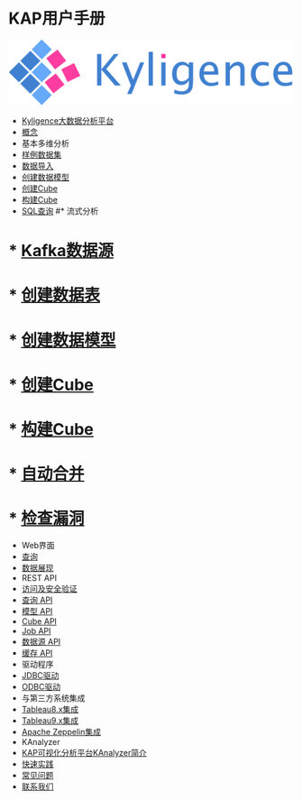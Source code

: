 # KAP用户手册

![logo](logo.jpg)

* [Kyligence大数据分析平台](introduction/README.md)
 * [概念](introduction/concepts.md)
* 基本多维分析
 * [样例数据集](molap/dataset.cn.md)
 * [数据导入](molap/datasource.cn.md)
 * [创建数据模型](molap/datamodel.cn.md)
 * [创建Cube](molap/create_cube.cn.md)
 * [构建Cube](molap/build_cube.cn.md)
 * [SQL查询](molap/query.cn.md)
#* 流式分析
# * [Kafka数据源]()
# * [创建数据表]()
# * [创建数据模型]()
# * [创建Cube]()
# * [构建Cube]()
# * [自动合并]()
# * [检查漏洞]()
* Web界面
 * [查询](gui/web.cn.md)
 * [数据展现](gui/visualization.cn.md)
* REST API
 * [访问及安全验证](rest/authentication.cn.md)
 * [查询 API](rest/query_api.cn.md)
 * [模型 API](rest/model_api.cn.md)
 * [Cube API](rest/cube_api.cn.md)
 * [Job API](rest/job_api.cn.md)
 * [数据源 API](rest/metadata_api.cn.md)
 * [缓存 API](rest/cache_api.cn.md)
* 驱动程序
 * [JDBC驱动](driver/jdbc.cn.md)
 * [ODBC驱动](driver/odbc.cn.md)
* 与第三方系统集成
 * [Tableau8.x集成](integration/tableau_8.cn.md)
 * [Tableau9.x集成](integration/tableau_9.cn.md)
 * [Apache Zeppelin集成](integration/zeppelin.cn.md)
* KAnalyzer
 * [KAP可视化分析平台KAnalyzer简介](integration/saiku.cn.md)
* [快速实践](practice/README.md)
* [常见问题](faq/README.md)
* [联系我们](contact/README.md)


